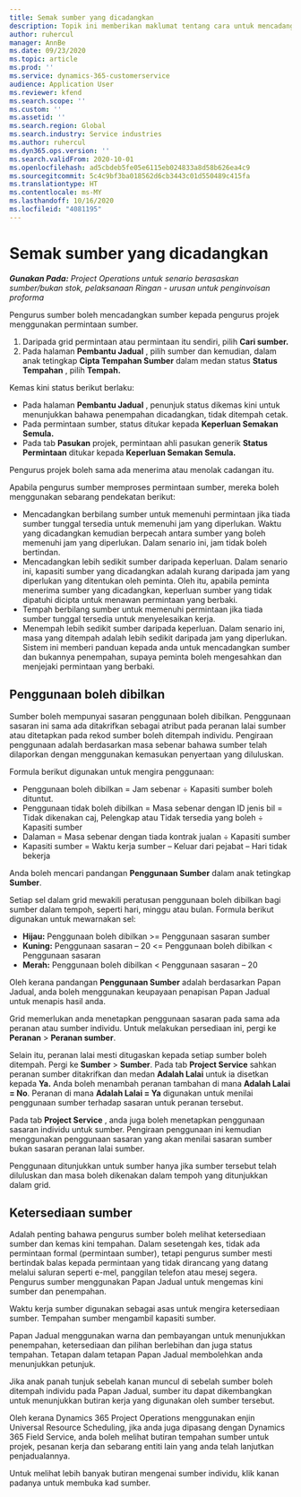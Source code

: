 ```yaml
---
title: Semak sumber yang dicadangkan
description: Topik ini memberikan maklumat tentang cara untuk mencadang sumber projek.
author: ruhercul
manager: AnnBe
ms.date: 09/23/2020
ms.topic: article
ms.prod: ''
ms.service: dynamics-365-customerservice
audience: Application User
ms.reviewer: kfend
ms.search.scope: ''
ms.custom: ''
ms.assetid: ''
ms.search.region: Global
ms.search.industry: Service industries
ms.author: ruhercul
ms.dyn365.ops.version: ''
ms.search.validFrom: 2020-10-01
ms.openlocfilehash: ad5cbdeb5fe05e6115eb024833a8d58b626ea4c9
ms.sourcegitcommit: 5c4c9bf3ba018562d6cb3443c01d550489c415fa
ms.translationtype: HT
ms.contentlocale: ms-MY
ms.lasthandoff: 10/16/2020
ms.locfileid: "4081195"
---
```

# <a name="review-proposed-resources"></a>Semak sumber yang dicadangkan

_**Gunakan Pada:** Project Operations untuk senario berasaskan sumber/bukan stok, pelaksanaan Ringan - urusan untuk penginvoisan proforma_

Pengurus sumber boleh mencadangkan sumber kepada pengurus projek menggunakan permintaan sumber.

1. Daripada grid permintaan atau permintaan itu sendiri, pilih **Cari sumber.**
2. Pada halaman **Pembantu Jadual** , pilih sumber dan kemudian, dalam anak tetingkap **Cipta Tempahan Sumber** dalam medan status **Status Tempahan** , pilih **Tempah.**

Kemas kini status berikut berlaku:

- Pada halaman **Pembantu Jadual** , penunjuk status dikemas kini untuk menunjukkan bahawa penempahan dicadangkan, tidak ditempah cetak.
- Pada permintaan sumber, status ditukar kepada **Keperluan Semakan Semula.**
- Pada tab **Pasukan** projek, permintaan ahli pasukan generik **Status Permintaan** ditukar kepada **Keperluan Semakan Semula.**

Pengurus projek boleh sama ada menerima atau menolak cadangan itu.

Apabila pengurus sumber memproses permintaan sumber, mereka boleh menggunakan sebarang pendekatan berikut:

- Mencadangkan berbilang sumber untuk memenuhi permintaan jika tiada sumber tunggal tersedia untuk memenuhi jam yang diperlukan. Waktu yang dicadangkan kemudian berpecah antara sumber yang boleh memenuhi jam yang diperlukan. Dalam senario ini, jam tidak boleh bertindan.
- Mencadangkan lebih sedikit sumber daripada keperluan. Dalam senario ini, kapasiti sumber yang dicadangkan adalah kurang daripada jam yang diperlukan yang ditentukan oleh peminta. Oleh itu, apabila peminta menerima sumber yang dicadangkan, keperluan sumber yang tidak dipatuhi dicipta untuk menawan permintaan yang berbaki.
- Tempah berbilang sumber untuk memenuhi permintaan jika tiada sumber tunggal tersedia untuk menyelesaikan kerja.
- Menempah lebih sedikit sumber daripada keperluan. Dalam senario ini, masa yang ditempah adalah lebih sedikit daripada jam yang diperlukan. Sistem ini memberi panduan kepada anda untuk mencadangkan sumber dan bukannya penempahan, supaya peminta boleh mengesahkan dan menjejaki permintaan yang berbaki.

## <a name="billable-utilization"></a>Penggunaan boleh dibilkan

Sumber boleh mempunyai sasaran penggunaan boleh dibilkan. Penggunaan sasaran ini sama ada ditakrifkan sebagai atribut pada peranan lalai sumber atau ditetapkan pada rekod sumber boleh ditempah individu. Pengiraan penggunaan adalah berdasarkan masa sebenar bahawa sumber telah dilaporkan dengan menggunakan kemasukan penyertaan yang diluluskan.

Formula berikut digunakan untuk mengira penggunaan:

- Penggunaan boleh dibilkan = Jam sebenar ÷ Kapasiti sumber boleh dituntut.
- Penggunaan tidak boleh dibilkan = Masa sebenar dengan ID jenis bil = Tidak dikenakan caj, Pelengkap atau Tidak tersedia yang boleh ÷ Kapasiti sumber
- Dalaman = Masa sebenar dengan tiada kontrak jualan ÷ Kapasiti sumber
- Kapasiti sumber = Waktu kerja sumber – Keluar dari pejabat – Hari tidak bekerja

Anda boleh mencari pandangan **Penggunaan Sumber** dalam anak tetingkap **Sumber**.

Setiap sel dalam grid mewakili peratusan penggunaan boleh dibilkan bagi sumber dalam tempoh, seperti hari, minggu atau bulan. Formula berikut digunakan untuk mewarnakan sel:

- **Hijau:** Penggunaan boleh dibilkan \>= Penggunaan sasaran sumber
- **Kuning:** Penggunaan sasaran – 20 \<= Penggunaan boleh dibilkan \< Penggunaan sasaran
- **Merah:** Penggunaan boleh dibilkan \< Penggunaan sasaran – 20

Oleh kerana pandangan **Penggunaan Sumber** adalah berdasarkan Papan Jadual, anda boleh menggunakan keupayaan penapisan Papan Jadual untuk menapis hasil anda.

Grid memerlukan anda menetapkan penggunaan sasaran pada sama ada peranan atau sumber individu. Untuk melakukan persediaan ini, pergi ke **Peranan** \> **Peranan sumber**.

Selain itu, peranan lalai mesti ditugaskan kepada setiap sumber boleh ditempah. Pergi ke **Sumber** \> **Sumber**. Pada tab **Project Service** sahkan peranan sumber ditakrifkan dan medan **Adalah Lalai** untuk ia disetkan kepada **Ya.** Anda boleh menambah peranan tambahan di mana **Adalah Lalai = No**. Peranan di mana **Adalah Lalai = Ya** digunakan untuk menilai penggunaan sumber terhadap sasaran untuk peranan tersebut.

Pada tab **Project Service** , anda juga boleh menetapkan penggunaan sasaran individu untuk sumber. Pengiraan penggunaan ini kemudian menggunakan penggunaan sasaran yang akan menilai sasaran sumber bukan sasaran peranan lalai sumber.

Penggunaan ditunjukkan untuk sumber hanya jika sumber tersebut telah diluluskan dan masa boleh dikenakan dalam tempoh yang ditunjukkan dalam grid.

## <a name="resource-availability"></a>Ketersediaan sumber

Adalah penting bahawa pengurus sumber boleh melihat ketersediaan sumber dan kemas kini tempahan. Dalam sesetengah kes, tidak ada permintaan formal (permintaan sumber), tetapi pengurus sumber mesti bertindak balas kepada permintaan yang tidak dirancang yang datang melalui saluran seperti e-mel, panggilan telefon atau mesej segera. Pengurus sumber menggunakan Papan Jadual untuk mengemas kini sumber dan penempahan.

Waktu kerja sumber digunakan sebagai asas untuk mengira ketersediaan sumber. Tempahan sumber mengambil kapasiti sumber.

Papan Jadual menggunakan warna dan pembayangan untuk menunjukkan penempahan, ketersediaan dan pilihan berlebihan dan juga status tempahan. Tetapan dalam tetapan Papan Jadual membolehkan anda menunjukkan petunjuk.

Jika anak panah tunjuk sebelah kanan muncul di sebelah sumber boleh ditempah individu pada Papan Jadual, sumber itu dapat dikembangkan untuk menunjukkan butiran kerja yang digunakan oleh sumber tersebut.

Oleh kerana Dynamics 365 Project Operations menggunakan enjin Universal Resource Scheduling, jika anda juga dipasang dengan Dynamics 365 Field Service, anda boleh melihat butiran tempahan sumber untuk projek, pesanan kerja dan sebarang entiti lain yang anda telah lanjutkan penjadualannya.

Untuk melihat lebih banyak butiran mengenai sumber individu, klik kanan padanya untuk membuka kad sumber.

